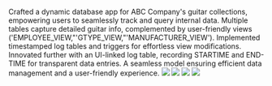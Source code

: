 Crafted a dynamic database app for ABC Company's guitar collections, empowering users to seamlessly track and query internal data. Multiple tables capture detailed guitar info, complemented by user-friendly views ('EMPLOYEE_VIEW,"'GTYPE_VIEW,"'MANUFACTURER_VIEW'). Implemented timestamped log tables and triggers for effortless view modifications. Innovated further with an UI-linked log table, recording STARTIME and END-TIME for transparent data entries. A seamless model ensuring efficient data management and a user-friendly experience.
![](images/introduction-1.jpg)
![](images/introduction-2.jpg)
![](images/introduction-3.jpg)
![](images/introduction-4.jpg)
